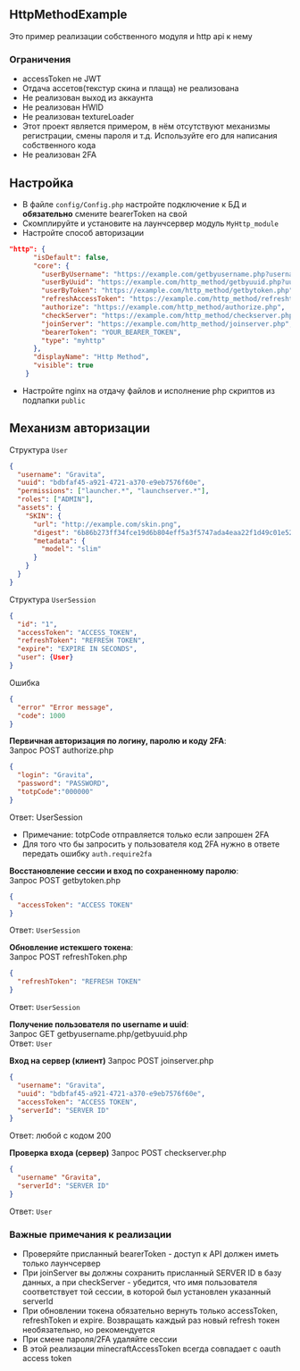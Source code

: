 ## HttpMethodExample
Это пример реализации собственного модуля и http api к нему
### Ограничения
- accessToken не JWT
- Отдача ассетов(текстур скина и плаща) не реализована
- Не реализован выход из аккаунта
- Не реализован HWID
- Не реализован textureLoader
- Этот проект является примером, в нём отсутствуют механизмы регистрации, смены пароля и т.д. Используйте его для написания собственного кода
- Не реализован 2FA
## Настройка
- В файле `config/Config.php` настройте подключение к БД и **обязательно** смените bearerToken на свой
- Скомплируйте и установите на лаунчсервер модуль `MyHttp_module`
- Настройте способ авторизации
```json
"http": {
      "isDefault": false,
      "core": {
        "userByUsername": "https://example.com/getbyusername.php?username=%username%",
        "userByUuid": "https://example.com/http_method/getbyuuid.php?uuid=%uuid%",
        "userByToken": "https://example.com/http_method/getbytoken.php",
        "refreshAccessToken": "https://example.com/http_method/refreshtoken.php",
        "authorize": "https://example.com/http_method/authorize.php",
        "checkServer": "https://example.com/http_method/checkserver.php",
        "joinServer": "https://example.com/http_method/joinserver.php",
        "bearerToken": "YOUR_BEARER_TOKEN",
        "type": "myhttp"
      },
      "displayName": "Http Method",
      "visible": true
    }
```
- Настройте nginx на отдачу файлов и исполнение php скриптов из подпапки `public`
## Механизм авторизации
Структура `User`
```json
{
  "username": "Gravita",
  "uuid": "bdbfaf45-a921-4721-a370-e9eb7576f60e",
  "permissions": ["launcher.*", "launchserver.*"],
  "roles": ["ADMIN"],
  "assets": {
    "SKIN": {
      "url": "http://example.com/skin.png",
      "digest": "6b86b273ff34fce19d6b804eff5a3f5747ada4eaa22f1d49c01e52ddb7875b4b",
      "metadata": {
        "model": "slim"
      }
    }
  }
}
```
Структура `UserSession`
```json
{
  "id": "1",
  "accessToken": "ACCESS_TOKEN",
  "refreshToken": "REFRESH TOKEN",
  "expire": "EXPIRE IN SECONDS",
  "user": {User}
}
```
Ошибка
```json
{
  "error" "Error message",
  "code": 1000
}
```
**Первичная авторизация по логину, паролю и коду 2FA**:  
Запрос POST authorize.php
```json
{
  "login": "Gravita",
  "password": "PASSWORD",
  "totpCode":"000000"
}
```
Ответ: UserSession
- Примечание: totpCode отправляется только если запрошен 2FA
- Для того что бы запросить у пользователя код 2FA нужно в ответе передать ошибку `auth.require2fa`

**Восстановление сессии и вход по сохраненному паролю**:  
Запрос POST getbytoken.php
```json
{
  "accessToken": "ACCESS TOKEN"
}
```
Ответ: `UserSession`

**Обновление истекшего токена**:  
Запрос POST refreshToken.php
```json
{
  "refreshToken": "REFRESH TOKEN"
}
```
Ответ: `UserSession`

**Получение пользователя по username и uuid**:  
Запрос GET getbyusername.php/getbyuuid.php  
Ответ: `User`  

**Вход на сервер (клиент)**
Запрос POST joinserver.php
```json
{
  "username": "Gravita",
  "uuid": "bdbfaf45-a921-4721-a370-e9eb7576f60e",
  "accessToken": "ACCESS TOKEN",
  "serverId": "SERVER ID"
}
```
Ответ: любой с кодом 200

**Проверка входа (сервер)**
Запрос POST checkserver.php
```json
{
  "username" "Gravita",
  "serverId": "SERVER ID"
}
```
Ответ: `User`

### Важные примечания к реализации
- Проверяйте присланный bearerToken - доступ к API должен иметь только лаунчсервер
- При joinServer вы должны сохранить присланный SERVER ID в базу данных, а при checkServer - убедится, что имя пользователя соответствует той сессии, в которой был установлен указанный serverId
- При обновлении токена обязательно вернуть только accessToken, refreshToken и expire. Возвращать каждый раз новый refresh токен необязательно, но рекомендуется
- При смене пароля/2FA удаляйте сессии
- В этой реализации minecraftAccessToken всегда совпадает с oauth access token
